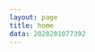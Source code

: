 ```yaml
---
layout: page
title: home
data: 2020201077392
---
```


<script setup>
import Home from '@theme/components/Home.vue'
</script>

<Home />